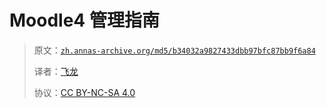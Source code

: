 # Moodle4 管理指南

> 原文：[`zh.annas-archive.org/md5/b34032a9827433dbb97bfc87bb9f6a84`](https://zh.annas-archive.org/md5/b34032a9827433dbb97bfc87bb9f6a84)
> 
> 译者：[飞龙](https://github.com/wizardforcel)
> 
> 协议：[CC BY-NC-SA 4.0](http://creativecommons.org/licenses/by-nc-sa/4.0/)